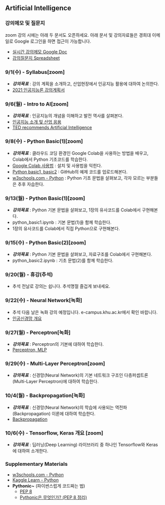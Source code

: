 ## Artificial Intelligence

### 강의메모 및 질문지

zoom 강의 시에는 아래 두 문서도 오픈하세요. 
아래 문서 및 강의자료들은 경희대 이메일로 Google 로그인을 하면 접근이 가능합니다.

* [실시간 강의메모 Google Doc](https://docs.google.com/document/d/1j9M9fUVV00nIqfAcCgJIv39C9kBlE7_dbp-_Dn9lGAI)
* [강의질문지 Spreadsheet](https://docs.google.com/spreadsheets/d/1ycRpgNQ_74vtBtou3lds-UU52QI8AwGvHm45ah58Whc)

### 9/1(수) - Syllabus[zoom]
* ___강의목표___ : 강의 계획을 소개하고, 산업현장에서 인공지능 활용에 대하여 논의한다.
* [2021 인공지능론 강의계획서](https://sugang.khu.ac.kr/core?attribute=lectPlan&p_year=2021&p_term=20&p_teach=027799&p_code=IE32300&p_subjt=IE323&lang=ko&loginYn=N&schedule_cd=hakbu&fake=1630693292972)

### 9/6(월) - Intro to AI[zoom]
* ___강의목표___ : 인공지능의 개념을 이해하고 발전 역사를 살펴본다.
* [인공지능 소개 및 산업 응용](https://drive.google.com/file/d/1EPEzr8EVDPiRBgUJ3Y7gN9u-gXM90Q2N/view?usp=sharing)
* [TED recommends Artificial Intelligence](https://cooltool.com/blog/7-best-ted-videos-about-artificial-intelligence)

### 9/8(수) - Python Basic(1)[zoom]
* ___강의목표___ : 클라우드 코딩 환경인 Google Colab을 사용하는 방법을 배우고, Colab에서 Python 기초코드를 학습한다.
* [Google Colab 사용법](https://docs.google.com/document/d/1dNI-H5wLt23CE1kA0C7XHus5Z04WcYLFdqRtiKh4sfQ/edit) : 설치 및 사용법을 익힌다.
* [Python basic1, basic2](https://github.com/jjyjung/python) : GitHub의 예제 코드를 업로드해본다.
* [w3schools.com - Python](https://www.w3schools.com/python/) : Python 기초 문법을 살펴보고, 각자 모르는 부분들은 추후 자습한다.

### 9/13(월) - Python Basic(1)[zoom]
* ___강의목표___ : Python 기본 문법을 살펴보고, 1장의 유사코드를 Colab에서 구현해본다.
* python_basic1.ipynb : 기본 문법(1)을 함께 학습한다.
* 1장의 유사코드를 Colab에서 직접 Python으로 구현해본다.

### 9/15(수) - Python Basic(2)[zoom]
* ___강의목표___ : Python 기본 문법을 살펴보고, 자료구조를 Colab에서 구현해본다.
* python_basic2.ipynb : 기초 문법(2)를 함께 학습한다.

### 9/20(월) - 휴강(추석)
* 추석 전날로 강의는 쉽니다. 추석명절 즐겁게 보내세요. 

### 9/22(수) - Neural Network[녹화]
* 추석 다음 날은 녹화 강의 예정입니다. e-campus.khu.ac.kr에서 확인 바랍니다.
* [인공신경망 개요](https://drive.google.com/file/d/1L41cuRgBK2jC7N8al-bUg1TeCQpfefSl)

### 9/27(월) - Perceptron[녹화]
* ___강의목표___ : Perceptron의 기본에 대하여 학습한다.
* [Perceptron, MLP](https://drive.google.com/file/d/1W3GdLLq4HuU9EDLsM9kYwCQLgE2wERVW)

### 9/29(수) - Multi-Layer Perceptron[zoom]	
* ___강의목표___ : 신경망(Neural Network)의 기본 네트워크 구조인 다층퍼셉트론(Multi-Layer Perceptron)에 대하여 학습한다.

### 10/4(월) - Backpropagation[녹화]
* ___강의목표___ : 신경망(Neural Network)의 학습에 사용되는 역전파(Backpropagation) 이론에 대하여 학습한다.
* [Backpropagation]()

### 10/6(수) - Tensorflow, Keras 개요 [zoom]	
* ___강의목표___ : 딥러닝(Deep Learning) 라이브러리 중 하나인 Tensorflow와 Keras에 대하여 소개한다.

### Supplementary Materials
* [w3schools.com - Python](https://www.w3schools.com/python/)
* [Kaggle Learn - Python](https://www.kaggle.com/learn/python/)
* __Pythonic~__ (파이썬스럽게 코드짜는 법)
  - [PEP 8](https://www.python.org/dev/peps/pep-0008/)
  - [Pythonic은 무엇인가? (PEP 8 정리)](https://codechacha.com/ko/pythonic-and-pep8/)
